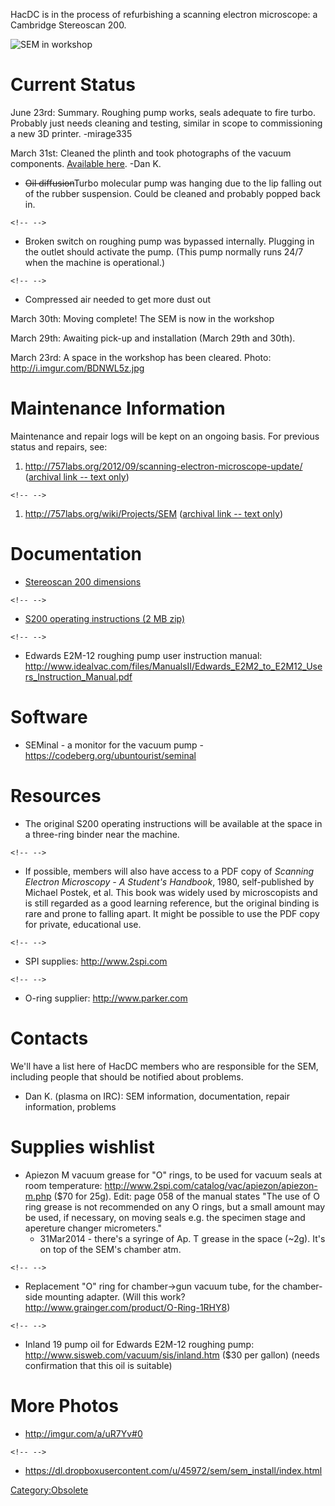 HacDC is in the process of refurbishing a scanning electron microscope:
a Cambridge Stereoscan 200.

![SEM in workshop](SEM_install_1_thumb.jpg "SEM in workshop")

# Current Status

June 23rd: Summary. Roughing pump works, seals adequate to fire turbo.
Probably just needs cleaning and testing, similar in scope to
commissioning a new 3D printer. -mirage335

March 31st: Cleaned the plinth and took photographs of the vacuum
components. [Available
here](https://dl.dropboxusercontent.com/u/45972/sem/sem_cleaning/index.html).
-Dan K.

-   ~~Oil diffusion~~Turbo molecular pump was hanging due to the lip
    falling out of the rubber suspension. Could be cleaned and probably
    popped back in.

```{=html}
<!-- -->
```
-   Broken switch on roughing pump was bypassed internally. Plugging in
    the outlet should activate the pump. (This pump normally runs 24/7
    when the machine is operational.)

```{=html}
<!-- -->
```
-   Compressed air needed to get more dust out

March 30th: Moving complete! The SEM is now in the workshop

March 29th: Awaiting pick-up and installation (March 29th and 30th).

March 23rd: A space in the workshop has been cleared. Photo:
<http://i.imgur.com/BDNWL5z.jpg>

# Maintenance Information

Maintenance and repair logs will be kept on an ongoing basis. For
previous status and repairs, see:

1.  <http://757labs.org/2012/09/scanning-electron-microscope-update/>
    ([archival link -- text only](http://pastebin.com/hSiu4Urs))

```{=html}
<!-- -->
```
1.  <http://757labs.org/wiki/Projects/SEM> ([archival link -- text
    only](http://pastebin.com/vWPj8eHu))

# Documentation

-   [Stereoscan 200 dimensions](http://i.imgur.com/rMErvPd.png)

```{=html}
<!-- -->
```
-   [S200 operating instructions (2 MB
    zip)](https://dl.dropboxusercontent.com/u/45972/sem/s200.zip)

```{=html}
<!-- -->
```
-   Edwards E2M-12 roughing pump user instruction manual:
    <http://www.idealvac.com/files/ManualsII/Edwards_E2M2_to_E2M12_Users_Instruction_Manual.pdf>

# Software

-   SEMinal - a monitor for the vacuum pump -
    <https://codeberg.org/ubuntourist/seminal>

# Resources

-   The original S200 operating instructions will be available at the
    space in a three-ring binder near the machine.

```{=html}
<!-- -->
```
-   If possible, members will also have access to a PDF copy of
    *Scanning Electron Microscopy - A Student's Handbook*, 1980,
    self-published by Michael Postek, et al. This book was widely used
    by microscopists and is still regarded as a good learning reference,
    but the original binding is rare and prone to falling apart. It
    might be possible to use the PDF copy for private, educational use.

```{=html}
<!-- -->
```
-   SPI supplies: <http://www.2spi.com>

```{=html}
<!-- -->
```
-   O-ring supplier:
    [<http://www.parker.com>](http://www.parker.com/portal/site/PARKER/menuitem.7100150cebe5bbc2d6806710237ad1ca/?vgnextoid=f5c9b5bbec622110VgnVCM10000032a71dacRCRD&vgnextfmt=default&vgnextcatid=7394760&vgnextcat=O-RING%20PRODUCTS%20-%20NORTH%20AMERICA&Wtky=O-RINGS)

# Contacts

We'll have a list here of HacDC members who are responsible for the SEM,
including people that should be notified about problems.

-   Dan K. (plasma on IRC): SEM information, documentation, repair
    information, problems

# Supplies wishlist

-   Apiezon M vacuum grease for "O" rings, to be used for vacuum seals
    at room temperature:
    <http://www.2spi.com/catalog/vac/apiezon/apiezon-m.php> (\$70 for
    25g). Edit: page 058 of the manual states "The use of O ring grease
    is not recommended on any O rings, but a small amount may be used,
    if necessary, on moving seals e.g. the specimen stage and apereture
    changer micrometers."
    -   31Mar2014 - there's a syringe of Ap. T grease in the space
        (\~2g). It's on top of the SEM's chamber atm.

```{=html}
<!-- -->
```
-   Replacement "O" ring for chamber-\>gun vacuum tube, for the
    chamber-side mounting adapter. (Will this work?
    <http://www.grainger.com/product/O-Ring-1RHY8>)

```{=html}
<!-- -->
```
-   Inland 19 pump oil for Edwards E2M-12 roughing pump:
    <http://www.sisweb.com/vacuum/sis/inland.htm> (\$30 per gallon)
    (needs confirmation that this oil is suitable)

# More Photos

-   <http://imgur.com/a/uR7Yv#0>

```{=html}
<!-- -->
```
-   <https://dl.dropboxusercontent.com/u/45972/sem/sem_install/index.html>

[Category:Obsolete](Category:Obsolete)
